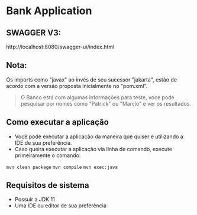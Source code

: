 # Bank Application

## SWAGGER V3:
http://localhost:8080/swagger-ui/index.html

## Nota:
Os imports como "javax" ao invés de seu sucessor "jakarta", estão de acordo com a versão proposta inicialmente no "pom.xml".

> O Banco está com algumas informações para teste, voce pode pesquisar por nomes como "Patrick" ou "Marcio" e ver os resultados.

## Como executar a aplicação 

- Você pode executar a aplicação da maneira que quiser e utilizando a IDE de sua preferência. 
- Caso queira executar a aplicação via linha de comando, execute primeiramente o comando:

`mvn clean package`
`mvn compile`
`mvn exec:java`

## Requisitos de sistema

- Possuir a JDK 11 
- Uma IDE ou editor de sua preferência